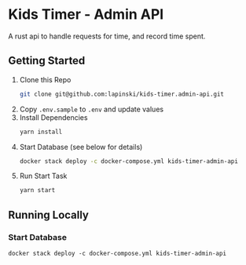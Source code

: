 # Kids Timer - Admin API
A rust api to handle requests for time, and record time spent.

## Getting Started
1. Clone this Repo
    ```sh
    git clone git@github.com:lapinski/kids-timer.admin-api.git
    ```
2. Copy ```.env.sample``` to ```.env``` and update values
3. Install Dependencies
    ```sh
    yarn install
    ```
4. Start Database (see below for details)
    ```sh
    docker stack deploy -c docker-compose.yml kids-timer-admin-api
    ```
5. Run Start Task
    ```sh
    yarn start
    ```

## Running Locally

### Start Database
```$bash
docker stack deploy -c docker-compose.yml kids-timer-admin-api

```
